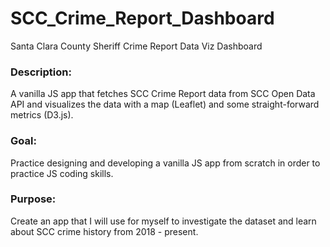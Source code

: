 # SCC_Crime_Report_Dashboard
Santa Clara County Sheriff Crime Report Data Viz Dashboard

 ### Description: 
 A vanilla JS app that fetches SCC Crime Report data from SCC Open Data API and 
 visualizes the data with a map (Leaflet) and some straight-forward metrics (D3.js). 

 ### Goal: 
 Practice designing and developing a vanilla JS app from scratch in order to practice 
 JS coding skills. 

 ### Purpose: 
 Create an app that I will use for myself to investigate the dataset and learn about 
 SCC crime history from 2018 - present. 